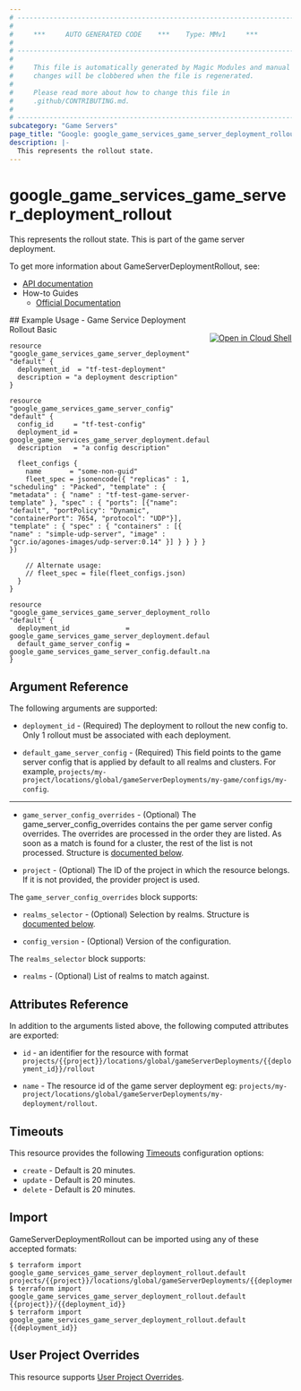 ```yaml
---
# ----------------------------------------------------------------------------
#
#     ***     AUTO GENERATED CODE    ***    Type: MMv1     ***
#
# ----------------------------------------------------------------------------
#
#     This file is automatically generated by Magic Modules and manual
#     changes will be clobbered when the file is regenerated.
#
#     Please read more about how to change this file in
#     .github/CONTRIBUTING.md.
#
# ----------------------------------------------------------------------------
subcategory: "Game Servers"
page_title: "Google: google_game_services_game_server_deployment_rollout"
description: |-
  This represents the rollout state.
---
```


# google\_game\_services\_game\_server\_deployment\_rollout

This represents the rollout state. This is part of the game server
deployment.

To get more information about GameServerDeploymentRollout, see:

* [API documentation](https://cloud.google.com/game-servers/docs/reference/rest/v1beta/GameServerDeploymentRollout)
* How-to Guides
    * [Official Documentation](https://cloud.google.com/game-servers/docs)

<div class = "oics-button" style="float: right; margin: 0 0 -15px">
  <a href="https://console.cloud.google.com/cloudshell/open?cloudshell_git_repo=https%3A%2F%2Fgithub.com%2Fterraform-google-modules%2Fdocs-examples.git&cloudshell_working_dir=game_service_deployment_rollout_basic&cloudshell_image=gcr.io%2Fgraphite-cloud-shell-images%2Fterraform%3Alatest&open_in_editor=main.tf&cloudshell_print=.%2Fmotd&cloudshell_tutorial=.%2Ftutorial.md" target="_blank">
    <img alt="Open in Cloud Shell" src="//gstatic.com/cloudssh/images/open-btn.svg" style="max-height: 44px; margin: 32px auto; max-width: 100%;">
  </a>
</div>
## Example Usage - Game Service Deployment Rollout Basic


```hcl
resource "google_game_services_game_server_deployment" "default" {
  deployment_id  = "tf-test-deployment"
  description = "a deployment description"
}

resource "google_game_services_game_server_config" "default" {
  config_id     = "tf-test-config"
  deployment_id = google_game_services_game_server_deployment.default.deployment_id
  description   = "a config description"

  fleet_configs {
    name       = "some-non-guid"
    fleet_spec = jsonencode({ "replicas" : 1, "scheduling" : "Packed", "template" : { "metadata" : { "name" : "tf-test-game-server-template" }, "spec" : { "ports": [{"name": "default", "portPolicy": "Dynamic", "containerPort": 7654, "protocol": "UDP"}], "template" : { "spec" : { "containers" : [{ "name" : "simple-udp-server", "image" : "gcr.io/agones-images/udp-server:0.14" }] } } } } })

    // Alternate usage:
    // fleet_spec = file(fleet_configs.json)
  }
}

resource "google_game_services_game_server_deployment_rollout" "default" {
  deployment_id              = google_game_services_game_server_deployment.default.deployment_id
  default_game_server_config = google_game_services_game_server_config.default.name
}
```

## Argument Reference

The following arguments are supported:


* `deployment_id` -
  (Required)
  The deployment to rollout the new config to. Only 1 rollout must be associated with each deployment.

* `default_game_server_config` -
  (Required)
  This field points to the game server config that is
  applied by default to all realms and clusters. For example,
  `projects/my-project/locations/global/gameServerDeployments/my-game/configs/my-config`.


- - -


* `game_server_config_overrides` -
  (Optional)
  The game_server_config_overrides contains the per game server config
  overrides. The overrides are processed in the order they are listed. As
  soon as a match is found for a cluster, the rest of the list is not
  processed.
  Structure is [documented below](#nested_game_server_config_overrides).

* `project` - (Optional) The ID of the project in which the resource belongs.
    If it is not provided, the provider project is used.


<a name="nested_game_server_config_overrides"></a>The `game_server_config_overrides` block supports:

* `realms_selector` -
  (Optional)
  Selection by realms.
  Structure is [documented below](#nested_realms_selector).

* `config_version` -
  (Optional)
  Version of the configuration.


<a name="nested_realms_selector"></a>The `realms_selector` block supports:

* `realms` -
  (Optional)
  List of realms to match against.

## Attributes Reference

In addition to the arguments listed above, the following computed attributes are exported:

* `id` - an identifier for the resource with format `projects/{{project}}/locations/global/gameServerDeployments/{{deployment_id}}/rollout`

* `name` -
  The resource id of the game server deployment
  eg: `projects/my-project/locations/global/gameServerDeployments/my-deployment/rollout`.


## Timeouts

This resource provides the following
[Timeouts](/docs/configuration/resources.html#timeouts) configuration options:

- `create` - Default is 20 minutes.
- `update` - Default is 20 minutes.
- `delete` - Default is 20 minutes.

## Import


GameServerDeploymentRollout can be imported using any of these accepted formats:

```
$ terraform import google_game_services_game_server_deployment_rollout.default projects/{{project}}/locations/global/gameServerDeployments/{{deployment_id}}/rollout
$ terraform import google_game_services_game_server_deployment_rollout.default {{project}}/{{deployment_id}}
$ terraform import google_game_services_game_server_deployment_rollout.default {{deployment_id}}
```

## User Project Overrides

This resource supports [User Project Overrides](https://www.terraform.io/docs/providers/google/guides/provider_reference.html#user_project_override).
